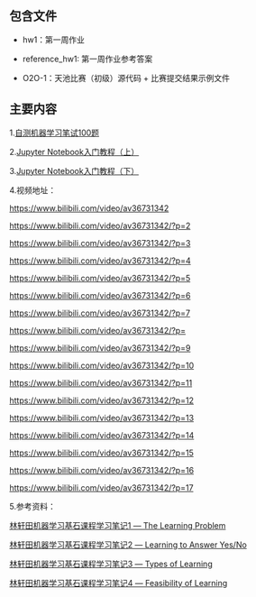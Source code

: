 ## 包含文件

- hw1：第一周作业

- reference_hw1: 第一周作业参考答案
  
- O2O-1：天池比赛（初级）源代码 + 比赛提交结果示例文件

## 主要内容

1.[自测机器学习笔试100题](https://mp.weixin.qq.com/s/zdnQeoG6YzupWA9ZBCG5fA)



2.[Jupyter Notebook入门教程（上）](https://mp.weixin.qq.com/s/O2nTGOtqGR-V33-YJgPgJQ)

3.[Jupyter Notebook入门教程（下）](https://mp.weixin.qq.com/s/AwSzkjlpwvdUzh6CmHq6AQ)

4.视频地址：

https://www.bilibili.com/video/av36731342

https://www.bilibili.com/video/av36731342/?p=2

https://www.bilibili.com/video/av36731342/?p=3

https://www.bilibili.com/video/av36731342/?p=4

https://www.bilibili.com/video/av36731342/?p=5

https://www.bilibili.com/video/av36731342/?p=6

https://www.bilibili.com/video/av36731342/?p=7

https://www.bilibili.com/video/av36731342/?p=

https://www.bilibili.com/video/av36731342/?p=9

https://www.bilibili.com/video/av36731342/?p=10

https://www.bilibili.com/video/av36731342/?p=11

https://www.bilibili.com/video/av36731342/?p=12

https://www.bilibili.com/video/av36731342/?p=13

https://www.bilibili.com/video/av36731342/?p=14

https://www.bilibili.com/video/av36731342/?p=15

https://www.bilibili.com/video/av36731342/?p=16

https://www.bilibili.com/video/av36731342/?p=17

5.参考资料：

[林轩田机器学习基石课程学习笔记1 — The Learning Problem](https://redstonewill.com/65/)

[林轩田机器学习基石课程学习笔记2 — Learning to Answer Yes/No](https://redstonewill.com/70/)

[林轩田机器学习基石课程学习笔记3 — Types of Learning](https://redstonewill.com/73/)

[林轩田机器学习基石课程学习笔记4 — Feasibility of Learning](https://redstonewill.com/77/)




